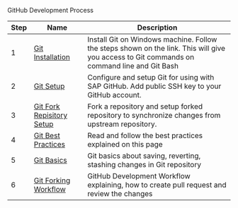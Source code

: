 GitHub Development Process


 Step| Name| Description
-|--------|-----------
1|[Git Installation](https://github.wdf.sap.corp/OmniChannelBanking/git-demo/wiki/Git-Installation) | Install Git on Windows machine. Follow the steps shown on the link. This will give you access to Git commands on command line and Git Bash
2 | [Git Setup](Git-Setup) | Configure and setup Git for using with SAP GitHub. Add public SSH key to your GitHub account. 
3 | [Git Fork Repisitory Setup](https://github.wdf.sap.corp/OmniChannelBanking/git-demo/wiki/Git-Fork-Repository-Setup) | Fork a repository and setup forked repository to synchronize changes from upstream repository.
4 | [Git Best Practices](https://github.wdf.sap.corp/OmniChannelBanking/git-demo/wiki/Git-Best-Practices) | Read and follow the best practices explained on this page
5| [Git Basics](https://github.wdf.sap.corp/OmniChannelBanking/git-demo/wiki/Git-Basics) | Git basics about saving, reverting, stashing changes in Git repository
6 | [Git Forking Workflow](https://github.wdf.sap.corp/OmniChannelBanking/git-demo/wiki/Git-Forking-Workflow) | GitHub Development Workflow explaining, how to create pull request and review the changes